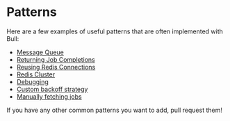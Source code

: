 # Patterns

Here are a few examples of useful patterns that are often implemented with Bull:

- [Message Queue](https://github.com/OptimalBits/bull/blob/HEAD/PATTERNS.md#message-queue)
- [Returning Job Completions](https://github.com/OptimalBits/bull/blob/HEAD/PATTERNS.md#returning-job-completions)
- [Reusing Redis Connections](https://github.com/OptimalBits/bull/blob/HEAD/PATTERNS.md#reusing-redis-connections)
- [Redis Cluster](https://github.com/OptimalBits/bull/blob/HEAD/PATTERNS.md#redis-cluster)
- [Debugging](https://github.com/OptimalBits/bull/blob/HEAD/PATTERNS.md#debugging)
- [Custom backoff strategy](https://github.com/OptimalBits/bull/blob/HEAD/PATTERNS.md#custom-backoff-strategy)
- [Manually fetching jobs](https://github.com/OptimalBits/bull/blob/HEAD/PATTERNS.md#manually-fetching-jobs)

If you have any other common patterns you want to add, pull request them!
